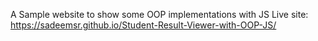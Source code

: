 A Sample website to show some OOP implementations with JS
Live site: https://sadeemsr.github.io/Student-Result-Viewer-with-OOP-JS/
